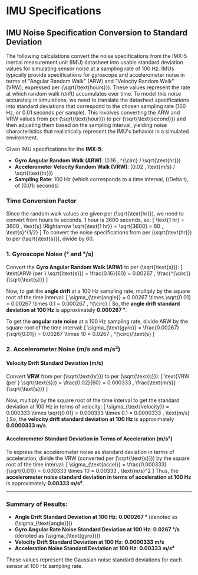 # IMU Specifications

## IMU Noise Specification Conversion to Standard Deviation

The following calculations convert the noise specifications from the IMX-5 inertial measurement unit (IMU) datasheet into usable standard deviation values for simulating sensor noise at a sampling rate of 100 Hz. IMUs typically provide specifications for gyroscope and accelerometer noise in terms of "Angular Random Walk" (ARW) and "Velocity Random Walk" (VRW), expressed per \(\sqrt{\text{hours}}\). These values represent the rate at which random walk (drift) accumulates over time. To model this noise accurately in simulations, we need to translate the datasheet specifications into standard deviations that correspond to the chosen sampling rate (100 Hz, or 0.01 seconds per sample). This involves converting the ARW and VRW values from per \(\sqrt{\text{hour}}\) to per \(\sqrt{\text{second}}\) and then adjusting them based on the sampling interval, yielding noise characteristics that realistically represent the IMU's behavior in a simulated environment.

Given IMU specifications for the **IMX-5**:

- **Gyro Angular Random Walk (ARW)**: \(0.16 \, ^{\circ} / \sqrt{\text{hr}}\)
- **Accelerometer Velocity Random Walk (VRW)**: \(0.02 \, \text{m/s} / \sqrt{\text{hr}}\)
- **Sampling Rate**: 100 Hz (which corresponds to a time interval, \(\Delta t\), of \(0.01\) seconds)

### Time Conversion Factor

Since the random walk values are given per \(\sqrt{\text{hr}}\), we need to convert from hours to seconds. 1 hour is 3600 seconds, so:
\[
\text{1 hr} = 3600 \, \text{s} \Rightarrow \sqrt{\text{1 hr}} = \sqrt{3600} = 60 \, \text{s}^{1/2}
\]
To convert the noise specifications from per \(\sqrt{\text{hr}}\) to per \(\sqrt{\text{s}}\), divide by 60.

### 1. Gyroscope Noise (° and °/s)

Convert the **Gyro Angular Random Walk (ARW)** to per \(\sqrt{\text{s}}\):
\[
\text{ARW (per } \sqrt{\text{s}}) = \frac{0.16}{60} = 0.00267 \, \frac{^{\circ}}{\sqrt{\text{s}}}
\]

Now, to get the **angle drift** at a 100 Hz sampling rate, multiply by the square root of the time interval:
\[
\sigma_{\text{angle}} = 0.00267 \times \sqrt{0.01} = 0.00267 \times 0.1 = 0.000267 \, ^{\circ}
\]
So, the **angle drift standard deviation at 100 Hz** is approximately **0.000267 °**.

To get the **angular rate noise** at a 100 Hz sampling rate, divide ARW by the square root of the time interval:
\[
\sigma_{\text{gyro}} = \frac{0.00267}{\sqrt{0.01}} = 0.00267 \times 10 = 0.0267 \, ^{\circ}/\text{s}
\]

### 2. Accelerometer Noise (m/s and m/s²)

#### Velocity Drift Standard Deviation (m/s)

Convert **VRW** from per \(\sqrt{\text{hr}}\) to per \(\sqrt{\text{s}}\):
\[
\text{VRW (per } \sqrt{\text{s}}) = \frac{0.02}{60} = 0.000333 \, \frac{\text{m/s}}{\sqrt{\text{s}}}
\]

Now, multiply by the square root of the time interval to get the standard deviation at 100 Hz in terms of velocity:
\[
\sigma_{\text{velocity}} = 0.000333 \times \sqrt{0.01} = 0.000333 \times 0.1 = 0.0000333 \, \text{m/s}
\]
So, the **velocity drift standard deviation at 100 Hz** is approximately **0.0000333 m/s**.

#### Accelerometer Standard Deviation in Terms of Acceleration (m/s²)

To express the accelerometer noise as standard deviation in terms of acceleration, divide the VRW (converted per \(\sqrt{\text{s}}\)) by the square root of the time interval:
\[
\sigma_{\text{accel}} = \frac{0.000333}{\sqrt{0.01}} = 0.000333 \times 10 = 0.00333 \, \text{m/s}^2
\]
Thus, the **accelerometer noise standard deviation in terms of acceleration at 100 Hz** is approximately **0.00333 m/s²**.

---

### Summary of Results:
- **Angle Drift Standard Deviation at 100 Hz**: **0.000267 °** (denoted as \(\sigma_{\text{angle}}\))
- **Gyro Angular Rate Noise Standard Deviation at 100 Hz**: **0.0267 °/s** (denoted as \(\sigma_{\text{gyro}}\))
- **Velocity Drift Standard Deviation at 100 Hz**: **0.0000333 m/s**
- **Acceleration Noise Standard Deviation at 100 Hz**: **0.00333 m/s²**

These values represent the Gaussian noise standard deviations for each sensor at 100 Hz sampling rate.
